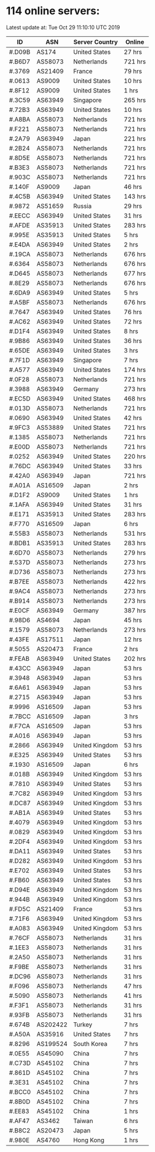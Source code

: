 # 114 online servers:

Latest update at: Tue Oct 29 11:10:10 UTC 2019

| ID | ASN | Server Country | Online |
| -- | --- | -------------- | ------ |
| #.D09B | AS174 | United States | 27 hrs |
| #.B6D7 | AS58073 | Netherlands | 721 hrs |
| #.3769 | AS21409 | France | 79 hrs |
| #.0613 | AS9009 | United States | 10 hrs |
| #.8F12 | AS9009 | United States | 1 hrs |
| #.3C59 | AS63949 | Singapore | 265 hrs |
| #.72B3 | AS63949 | United States | 10 hrs |
| #.A8BA | AS58073 | Netherlands | 721 hrs |
| #.F221 | AS58073 | Netherlands | 721 hrs |
| #.2A79 | AS63949 | Japan | 221 hrs |
| #.2B24 | AS58073 | Netherlands | 721 hrs |
| #.8D5E | AS58073 | Netherlands | 721 hrs |
| #.B3E3 | AS58073 | Netherlands | 721 hrs |
| #.903C | AS58073 | Netherlands | 721 hrs |
| #.140F | AS9009 | Japan | 46 hrs |
| #.4C5B | AS63949 | United States | 143 hrs |
| #.9872 | AS51659 | Russia | 29 hrs |
| #.EECC | AS63949 | United States | 31 hrs |
| #.AFDE | AS35913 | United States | 283 hrs |
| #.995E | AS35913 | United States | 5 hrs |
| #.E4DA | AS63949 | United States | 2 hrs |
| #.19CA | AS58073 | Netherlands | 676 hrs |
| #.6364 | AS58073 | Netherlands | 676 hrs |
| #.D645 | AS58073 | Netherlands | 677 hrs |
| #.8E29 | AS58073 | Netherlands | 676 hrs |
| #.6DA9 | AS63949 | United States | 5 hrs |
| #.A5BF | AS58073 | Netherlands | 676 hrs |
| #.7647 | AS63949 | United States | 76 hrs |
| #.AC62 | AS63949 | United States | 72 hrs |
| #.D1F4 | AS63949 | United States | 8 hrs |
| #.9B86 | AS63949 | United States | 36 hrs |
| #.65DE | AS63949 | United States | 3 hrs |
| #.7F1D | AS63949 | Singapore | 7 hrs |
| #.A577 | AS63949 | United States | 174 hrs |
| #.0F28 | AS58073 | Netherlands | 721 hrs |
| #.3988 | AS63949 | Germany | 273 hrs |
| #.EC5D | AS63949 | United States | 468 hrs |
| #.013D | AS58073 | Netherlands | 721 hrs |
| #.0690 | AS63949 | United States | 42 hrs |
| #.9FC3 | AS53889 | United States | 721 hrs |
| #.1385 | AS58073 | Netherlands | 721 hrs |
| #.E00D | AS58073 | Netherlands | 721 hrs |
| #.0252 | AS63949 | United States | 220 hrs |
| #.76DC | AS63949 | United States | 33 hrs |
| #.42A0 | AS63949 | Japan | 721 hrs |
| #.A01A | AS16509 | Japan | 2 hrs |
| #.D1F2 | AS9009 | United States | 1 hrs |
| #.1AFA | AS63949 | United States | 31 hrs |
| #.E171 | AS35913 | United States | 283 hrs |
| #.F770 | AS16509 | Japan | 6 hrs |
| #.55B3 | AS58073 | Netherlands | 531 hrs |
| #.BDB1 | AS35913 | United States | 283 hrs |
| #.6D70 | AS58073 | Netherlands | 279 hrs |
| #.537D | AS58073 | Netherlands | 273 hrs |
| #.D736 | AS58073 | Netherlands | 273 hrs |
| #.B7EE | AS58073 | Netherlands | 422 hrs |
| #.9AC4 | AS58073 | Netherlands | 273 hrs |
| #.B914 | AS58073 | Netherlands | 273 hrs |
| #.E0CF | AS63949 | Germany | 387 hrs |
| #.98D6 | AS4694 | Japan | 45 hrs |
| #.1579 | AS58073 | Netherlands | 273 hrs |
| #.43FE | AS17511 | Japan | 12 hrs |
| #.5055 | AS20473 | France | 2 hrs |
| #.FEAB | AS63949 | United States | 202 hrs |
| #.43CC | AS63949 | Japan | 53 hrs |
| #.3948 | AS63949 | Japan | 53 hrs |
| #.6A61 | AS63949 | Japan | 53 hrs |
| #.2715 | AS63949 | Japan | 53 hrs |
| #.9996 | AS16509 | Japan | 53 hrs |
| #.7BCC | AS16509 | Japan | 3 hrs |
| #.F7CA | AS16509 | Japan | 53 hrs |
| #.A016 | AS63949 | Japan | 53 hrs |
| #.2866 | AS63949 | United Kingdom | 53 hrs |
| #.E325 | AS63949 | United States | 53 hrs |
| #.1930 | AS16509 | Japan | 6 hrs |
| #.018B | AS63949 | United Kingdom | 53 hrs |
| #.7810 | AS63949 | United States | 53 hrs |
| #.7C82 | AS63949 | United Kingdom | 53 hrs |
| #.DC87 | AS63949 | United Kingdom | 53 hrs |
| #.AB1A | AS63949 | United States | 53 hrs |
| #.4079 | AS63949 | United Kingdom | 53 hrs |
| #.0829 | AS63949 | United Kingdom | 53 hrs |
| #.2DF4 | AS63949 | United Kingdom | 53 hrs |
| #.DA11 | AS63949 | United States | 53 hrs |
| #.D282 | AS63949 | United Kingdom | 53 hrs |
| #.E702 | AS63949 | United States | 53 hrs |
| #.FB60 | AS63949 | United States | 53 hrs |
| #.D94E | AS63949 | United Kingdom | 53 hrs |
| #.944B | AS63949 | United Kingdom | 53 hrs |
| #.FD5C | AS21409 | France | 53 hrs |
| #.71F6 | AS63949 | United Kingdom | 53 hrs |
| #.A083 | AS63949 | United Kingdom | 53 hrs |
| #.76CF | AS58073 | Netherlands | 31 hrs |
| #.1EE3 | AS58073 | Netherlands | 31 hrs |
| #.2A50 | AS58073 | Netherlands | 31 hrs |
| #.F9BE | AS58073 | Netherlands | 31 hrs |
| #.DC96 | AS58073 | Netherlands | 31 hrs |
| #.F096 | AS58073 | Netherlands | 47 hrs |
| #.5090 | AS58073 | Netherlands | 41 hrs |
| #.F3F1 | AS58073 | Netherlands | 31 hrs |
| #.93FB | AS58073 | Netherlands | 31 hrs |
| #.674B | AS202422 | Turkey | 7 hrs |
| #.A50A | AS35916 | United States | 7 hrs |
| #.8296 | AS199524 | South Korea | 7 hrs |
| #.0E55 | AS45090 | China | 7 hrs |
| #.C73D | AS45102 | China | 7 hrs |
| #.861D | AS45102 | China | 7 hrs |
| #.3E31 | AS45102 | China | 7 hrs |
| #.BCC0 | AS45102 | China | 7 hrs |
| #.8B0D | AS45102 | China | 7 hrs |
| #.EE83 | AS45102 | China | 1 hrs |
| #.AF47 | AS3462 | Taiwan | 6 hrs |
| #.B8C2 | AS20473 | Japan | 5 hrs |
| #.980E | AS4760 | Hong Kong | 1 hrs |

